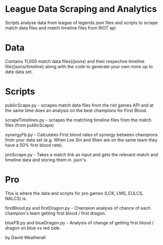 # League Data Scraping and Analytics
Scripts analyse data from league of legends json files and scripts to scrape match data files and match timeline files from RIOT api 

# Data
Contains 11,000 match data files(/jsons) and their respective timeline file(/jsons/timeline) along with the code to generate your own more up to date data set.

# Scripts

publicScape.py - scrapes match data files from the riot games API and at the same time does an analysis on the best champions for First Blood.

scrapeTimelines.py - scrapes the matching timeline files from the match files (from publicScape)

synergyFb.py - Calculates First blood rates of synergy between champions from your data set (e.g. When Lee Sin and Shen are on the same team they have a 50% first blood rate). 

proScrape.py - Takes a match link as input and gets the relevant match and timeline data and storing them in .json's.

# Pro

This is where the data and scripts for pro games (LCK, LMS, EULCS, NALCS) is. 

firstBlood.py and firstDragon.py - Champion analysis of chance of each champion's team getting first blood / first dragon.

blueFB.py and blueDragon.py - Analysis of change of getting first blood / dragon on blue vs red side.



by David Weatherall
